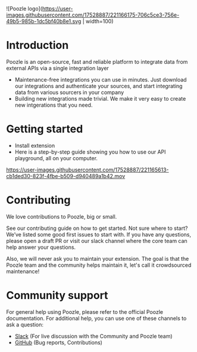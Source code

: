 ![Poozle logo](https://user-images.githubusercontent.com/17528887/221166175-706c5ce3-756e-49b5-985b-1dc5bf40b8e1.svg | width=100)


# Introduction

Poozle is an open-source, fast and reliable platform to integrate data from external APIs via a single integration layer

- Maintenance-free integrations you can use in minutes. Just download our integrations and authenticate your sources, and start integrating data from various sourcers in your company
- Building new integrations made trivial. We make it very easy to create new intgerations that you need.

# Getting started
- Install extension
- Here is a step-by-step guide showing you how to use our API playground, all on your computer.


https://user-images.githubusercontent.com/17528887/221165613-cb1ded30-823f-4fbe-b509-d940489a1b42.mov



# Contributing
We love contributions to Poozle, big or small.

See our contributing guide on how to get started. Not sure where to start? We’ve listed some good first issues to start with. If you have any questions, please open a draft PR or visit our slack channel where the core team can help answer your questions.

Also, we will never ask you to maintain your extension. The goal is that the Poozle team and the community helps maintain it, let's call it crowdsourced maintenance!

# Community support
For general help using Poozle, please refer to the official Poozle documentation. For additional help, you can use one of these channels to ask a question:

- [Slack](https://join.slack.com/t/poozleworkspace/shared_invite/zt-1guq9l7i9-FUiXfhK0IRliaz30AnIa_w) (For live discussion with the Community and Poozle team)
- [GitHub](https://github.com/poozlehq/poozle) (Bug reports, Contributions)

